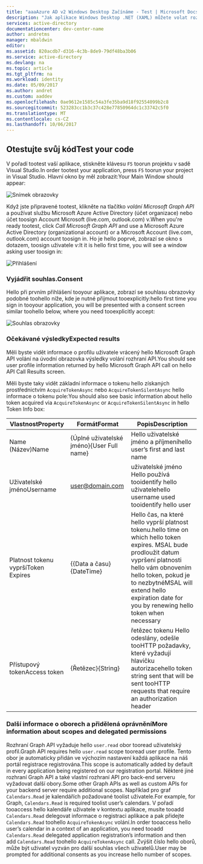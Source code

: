 ```yaml
---
title: "aaaAzure AD v2 Windows Desktop Začínáme - Test | Microsoft Docs"
description: "Jak aplikace Windows Desktop .NET (XAML) můžete volat rozhraní API, které vyžadují přístupové tokeny bodem v2 Azure Active Directory"
services: active-directory
documentationcenter: dev-center-name
author: andretms
manager: mbaldwin
editor: 
ms.assetid: 820acdb7-d316-4c3b-8de9-79df48ba3b06
ms.service: active-directory
ms.devlang: na
ms.topic: article
ms.tgt_pltfrm: na
ms.workload: identity
ms.date: 05/09/2017
ms.author: andret
ms.custom: aaddev
ms.openlocfilehash: 0ae9612e1585c54a3fe35ba9d18f92554099b2c8
ms.sourcegitcommit: 523283cc1b3c37c428e77850964dc1c33742c5f0
ms.translationtype: MT
ms.contentlocale: cs-CZ
ms.lasthandoff: 10/06/2017
---
```

## <a name="test-your-code"></a><span data-ttu-id="b20d1-103">Otestujte svůj kód</span><span class="sxs-lookup"><span data-stu-id="b20d1-103">Test your code</span></span>

<span data-ttu-id="b20d1-104">V pořadí tootest vaší aplikace, stiskněte klávesu `F5` toorun projektu v sadě Visual Studio.</span><span class="sxs-lookup"><span data-stu-id="b20d1-104">In order tootest your application, press `F5` toorun your project in Visual Studio.</span></span> <span data-ttu-id="b20d1-105">Hlavní okno by měl zobrazit:</span><span class="sxs-lookup"><span data-stu-id="b20d1-105">Your Main Window should appear:</span></span>

![Snímek obrazovky](media/active-directory-mobileanddesktopapp-windowsdesktop-test/samplescreenshot.png)

<span data-ttu-id="b20d1-107">Když jste připravené tootest, klikněte na tlačítko *volání Microsoft Graph API* a používat službu Microsoft Azure Active Directory (účet organizace) nebo účet toosign Account Microsoft (live.com, outlook.com) v.</span><span class="sxs-lookup"><span data-stu-id="b20d1-107">When you're ready tootest, click *Call Microsoft Graph API* and use a Microsoft Azure Active Directory (organizational account) or a Microsoft Account (live.com, outlook.com) account toosign in.</span></span> <span data-ttu-id="b20d1-108">Ho je hello poprvé, zobrazí se okno s dotazem, toosign uživatele v:</span><span class="sxs-lookup"><span data-stu-id="b20d1-108">It it is hello first time, you will see a window asking user toosign in:</span></span>

![Přihlášení](media/active-directory-mobileanddesktopapp-windowsdesktop-test/signinscreenshot.png)

### <a name="consent"></a><span data-ttu-id="b20d1-110">Vyjádřit souhlas.</span><span class="sxs-lookup"><span data-stu-id="b20d1-110">Consent</span></span>
<span data-ttu-id="b20d1-111">Hello při prvním přihlášení tooyour aplikace, zobrazí se souhlasu obrazovky podobné toohello níže, kde je nutné přijmout tooexplicitly:</span><span class="sxs-lookup"><span data-stu-id="b20d1-111">hello first time you sign in tooyour application, you will be presented with a consent screen similar toohello below, where you need tooexplicitly accept:</span></span>

![Souhlas obrazovky](media/active-directory-mobileanddesktopapp-windowsdesktop-test/consentscreen.png)

### <a name="expected-results"></a><span data-ttu-id="b20d1-113">Očekávané výsledky</span><span class="sxs-lookup"><span data-stu-id="b20d1-113">Expected results</span></span>
<span data-ttu-id="b20d1-114">Měli byste vidět informace o profilu uživatele vrácený hello Microsoft Graph API volání na úvodní obrazovka výsledky volání rozhraní API.</span><span class="sxs-lookup"><span data-stu-id="b20d1-114">You should see user profile information returned by hello Microsoft Graph API call on hello API Call Results screen.</span></span>

<span data-ttu-id="b20d1-115">Měli byste taky vidět základní informace o tokenu hello získaných prostřednictvím `AcquireTokenAsync` nebo `AcquireTokenSilentAsync` hello informace o tokenu pole:</span><span class="sxs-lookup"><span data-stu-id="b20d1-115">You  should also see basic information about hello token acquired via `AcquireTokenAsync` or `AcquireTokenSilentAsync` in hello Token Info box:</span></span>

|<span data-ttu-id="b20d1-116">Vlastnost</span><span class="sxs-lookup"><span data-stu-id="b20d1-116">Property</span></span>  |<span data-ttu-id="b20d1-117">Formát</span><span class="sxs-lookup"><span data-stu-id="b20d1-117">Format</span></span>  |<span data-ttu-id="b20d1-118">Popis</span><span class="sxs-lookup"><span data-stu-id="b20d1-118">Description</span></span> |
|---------|---------|---------|
|<span data-ttu-id="b20d1-119">Name (Název)</span><span class="sxs-lookup"><span data-stu-id="b20d1-119">Name</span></span> | <span data-ttu-id="b20d1-120">{Úplné uživatelské jméno}</span><span class="sxs-lookup"><span data-stu-id="b20d1-120">{User Full name}</span></span> |<span data-ttu-id="b20d1-121">Hello uživatelské jméno a příjmení</span><span class="sxs-lookup"><span data-stu-id="b20d1-121">hello user’s first and last name</span></span>|
|<span data-ttu-id="b20d1-122">Uživatelské jméno</span><span class="sxs-lookup"><span data-stu-id="b20d1-122">Username</span></span> |<span>user@domain.com</span> |<span data-ttu-id="b20d1-123">uživatelské jméno Hello používá tooidentify hello uživatele</span><span class="sxs-lookup"><span data-stu-id="b20d1-123">hello username used tooidentify hello user</span></span>|
|<span data-ttu-id="b20d1-124">Platnost tokenu vyprší</span><span class="sxs-lookup"><span data-stu-id="b20d1-124">Token Expires</span></span> |<span data-ttu-id="b20d1-125">{{Data a času}</span><span class="sxs-lookup"><span data-stu-id="b20d1-125">{DateTime}</span></span>         |<span data-ttu-id="b20d1-126">Hello čas, na které hello vyprší platnost tokenu.</span><span class="sxs-lookup"><span data-stu-id="b20d1-126">hello time on which hello token expires.</span></span> <span data-ttu-id="b20d1-127">MSAL bude prodloužit datum vypršení platnosti hello vám obnovením hello token, pokud je to nezbytné</span><span class="sxs-lookup"><span data-stu-id="b20d1-127">MSAL will extend hello expiration date for you by renewing hello token when necessary</span></span>|
|<span data-ttu-id="b20d1-128">Přístupový token</span><span class="sxs-lookup"><span data-stu-id="b20d1-128">Access token</span></span> |<span data-ttu-id="b20d1-129">{Řetězec}</span><span class="sxs-lookup"><span data-stu-id="b20d1-129">{String}</span></span>         |<span data-ttu-id="b20d1-130">řetězec tokenu Hello odeslány, odešle tooHTTP požadavky, které vyžadují hlavičku autorizace</span><span class="sxs-lookup"><span data-stu-id="b20d1-130">hello token string sent that will be sent tooHTTP requests that require an authorization header</span></span>|

<!--start-collapse-->
### <a name="more-information-about-scopes-and-delegated-permissions"></a><span data-ttu-id="b20d1-131">Další informace o oborech a přidělená oprávnění</span><span class="sxs-lookup"><span data-stu-id="b20d1-131">More information about scopes and delegated permissions</span></span>
<span data-ttu-id="b20d1-132">Rozhraní Graph API vyžaduje hello `user.read` obor tooread uživatelský profil.</span><span class="sxs-lookup"><span data-stu-id="b20d1-132">Graph API requires hello `user.read` scope tooread user profile.</span></span> <span data-ttu-id="b20d1-133">Tento obor je automaticky přidán ve výchozím nastavení každá aplikace na náš portál registrace registrována.</span><span class="sxs-lookup"><span data-stu-id="b20d1-133">This scope is automatically added by default in every application being registered on our registration portal.</span></span> <span data-ttu-id="b20d1-134">Některé jiné rozhraní Graph API a také vlastní rozhraní API pro back-end serveru vyžadovat další obory.</span><span class="sxs-lookup"><span data-stu-id="b20d1-134">Some other Graph APIs as well as custom APIs for your backend server require additional scopes.</span></span> <span data-ttu-id="b20d1-135">Například pro graf `Calendars.Read` je kalendářích požadované toolist uživatele.</span><span class="sxs-lookup"><span data-stu-id="b20d1-135">For example, for Graph, `Calendars.Read` is required toolist user’s calendars.</span></span> <span data-ttu-id="b20d1-136">V pořadí tooaccess hello kalendáře uživatele v kontextu aplikace, musíte tooadd `Calendars.Read` delegovat informace o registraci aplikace a pak přidejte `Calendars.Read` toohello `AcquireTokenAsync` volání.</span><span class="sxs-lookup"><span data-stu-id="b20d1-136">In order tooaccess hello user’s calendar in a context of an application, you need tooadd `Calendars.Read` delegated application registration’s information and then add `Calendars.Read` toohello `AcquireTokenAsync` call.</span></span> <span data-ttu-id="b20d1-137">Zvýšit číslo hello oborů, může být uživatel vyzván pro další souhlas všech uživatelů.</span><span class="sxs-lookup"><span data-stu-id="b20d1-137">User may be prompted for additional consents as you increase hello number of scopes.</span></span>

<!--end-collapse-->



